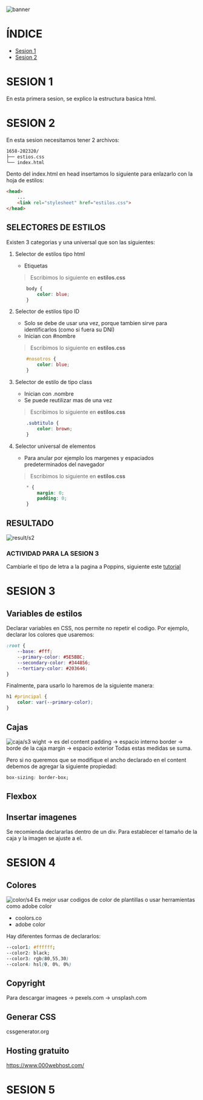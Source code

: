 ![banner](sources/banner.png)
# ÍNDICE
* [Sesion 1](#sesion1)
* [Sesion 2](#sesion2)

# <a name="sesion1"></a>SESION 1
En esta primera sesion, se explico la estructura basica html.


# <a name="sesion2"></a>SESION 2

En esta sesion necesitamos tener 2 archivos:

```bash
1658-202320/
├── estios.css
└── index.html
```
Dento del index.html en head insertamos lo siguiente para enlazarlo con la hoja de estilos:
```html
<head>
    ...
    <link rel="stylesheet" href="estilos.css">
</head>
```


## SELECTORES DE ESTILOS 
Existen 3 categorias y una universal que son las siguientes:
1. Selector de estilos tipo html
    - Etiquetas
    > Escribimos lo siguiente en **estilos.css**
    
    ```css
        body {
            color: blue;
        }
    ```

2. Selector de estilos tipo ID
    * Solo se debe de usar una vez, porque tambien sirve para identificarlos (como si fuera su DNI)
    * Inician con #nombre

    > Escribimos lo siguiente en **estilos.css**
    ```css
        #nosotros {
            color: blue;
        }
    ```

3. Selector de estilo de tipo class
    * Inician con .nombre
    * Se puede reutilizar mas de una vez

    > Escribimos lo siguiente en **estilos.css**
    ```css
        .subtitulo {
            color: brown;
        }
    ```

4. Selector universal de elementos
    * Para anular por ejemplo los margenes y espaciados predeterminados del navegador
    > Escribimos lo siguiente en **estilos.css**
    ```css
        * {
            margin: 0;
            padding: 0;
        }
    ```

## RESULTADO
![result/s2](sources/result-s2.png)

### ACTIVIDAD PARA LA SESION 3
Cambiarle el tipo de letra a la pagina a Poppins, siguiente este 
[tutorial](https://www.youtube.com/watch?v=O3gZbtB2tQo)

# <a name="sesion3"></a>SESION 3


## Variables de estilos
Declarar variables en CSS, nos permite no repetir el codigo.
Por ejemplo, declarar los colores que usaremos:

```css
:root {
    --base: #fff;
    --primary-color: #5E5BBC;
    --secondary-color: #344856;
    --tertiary-color: #203646;
}
```

Finalmente, para usarlo lo haremos de la siguiente manera:
```css
h1 #principal {
    color: var(--primary-color);
}
```

## Cajas
![caja/s3](sources/caja-s3.png)
wight -> es del content
padding -> espacio interno
border -> borde de la caja
margin -> espacio exterior
Todas estas medidas se suma.

Pero si no queremos que se modifique el ancho declarado en el content debemos de agregar la siguiente propiedad:
```css
box-sizing: border-box;
```


## Flexbox


## Insertar imagenes
Se recomienda declararlas dentro de un div. Para establecer el tamaño
de la caja y la imagen se ajuste a el.

# <a name="sesion4"></a>SESION 4

## Colores
![color/s4](sources/s4-color.png)
Es mejor usar codigos de color de plantillas o usar herramientas como adobe color
* coolors.co
* adobe color 

Hay diferentes formas de declararlos:

```css
--color1: #ffffff;
--color2: black;
--color3: rgb(80,55,30)
--color4: hsl(0, 0%, 0%)
```

## Copyright
Para descargar imagees 
-> pexels.com
-> unsplash.com

## Generar CSS
cssgenerator.org

## Hosting gratuito
https://www.000webhost.com/


# <a name="sesion5"></a>SESION 5
